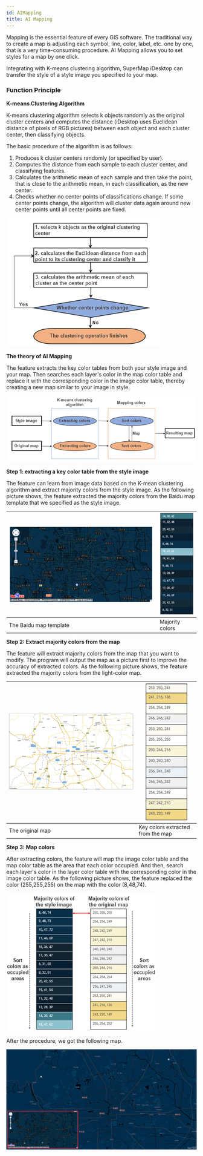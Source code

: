 ```yaml
---
id: AIMapping
title: AI Mapping
---
```

Mapping is the essential feature of every GIS software. The traditional way to create a map is adjusting each symbol, line, color, label, etc. one by one, that is a very time-consuming procedure. AI Mapping allows you to set styles for a map by one click.

Integrating with K-means clustering algorithm, SuperMap iDesktop can transfer the style of a style image you specified to your map.

### **Function Principle**

**K-means Clustering Algorithm**

K-means clustering algorithm selects k objects randomly as the original
cluster centers and computes the distance (iDesktop uses Euclidean distance of pixels of RGB pictures) between each object and each cluster center, then
classifying objects.

The basic procedure of the algorithm is as follows:

1. Produces k cluster centers randomly (or specified by user).
2. Computes the distance from each sample to each cluster center, and classifying features.
3. Calculates the arithmetic mean of each sample and then take the point, that is close to the arithmetic mean, in each classification, as the new center. 
4. Checks whether no center points of classifications change. If some center points change, the algorithm will cluster data again around new center points until all center points are fixed.

![](img/K-meansFlowChart.png)


**The theory of AI Mapping**

The feature extracts the key color tables from both your style image and your
map. Then searches each layer's color in the map color table and replace it
with the corresponding color in the image color table, thereby creating a new map similar to your image in style.

![](img/K-meansFlowChart2.png)


**Step 1: extracting a key color table from the style image**

The feature can learn from image data based on the K-mean clustering algorithm
and extract majority colors from the style image. As the following picture
shows, the feature extracted the majority colors from the Baidu map template
that we specified as the style image.

![](img/SourceMap1.png) | ![](img/SourceMap2.png)
---|---
The Baidu map template | Majority colors

**Step 2: Extract majority colors from the map**

The feature will extract majority colors from the map that you want to modify.
The program will output the map as a picture first to improve the accuracy of
extracted colors. As the following picture shows, the feature extracted the
majority colors from the light-color map.

![](img/TempleteMap1.png) | ![](img/TempleteMap2.png)
---|---
The original map | Key colors extracted from the map

**Step 3: Map colors**

After extracting colors, the feature will map the image color table and the
map color table as the area that each color occupied. And then, search each
layer's color in the layer color table with the corresponding color in the
image color table. As the following picture shows, the feature replaced the
color (255,255,255) on the map with the color (8,48,74).

![](img/ComparisonDiagramSorting.png)


After the procedure, we got the following map.

![](img/AIMappingResult.png)

